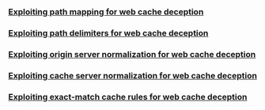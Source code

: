### [Exploiting path mapping for web cache deception](https://portswigger.net/web-security/web-cache-deception/lab-wcd-exploiting-path-mapping)


### [Exploiting path delimiters for web cache deception](https://portswigger.net/web-security/web-cache-deception/lab-wcd-exploiting-path-delimiters)


### [Exploiting origin server normalization for web cache deception](https://portswigger.net/web-security/web-cache-deception/lab-wcd-exploiting-origin-server-normalization)


### [Exploiting cache server normalization for web cache deception](https://portswigger.net/web-security/web-cache-deception/lab-wcd-exploiting-cache-server-normalization)


### [Exploiting exact-match cache rules for web cache deception](https://portswigger.net/web-security/web-cache-deception/lab-wcd-exploiting-exact-match-cache-rules)
